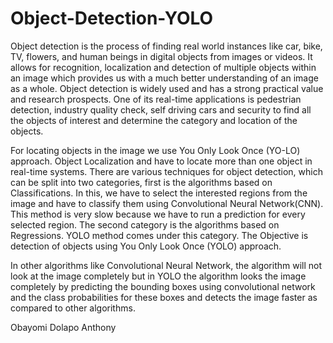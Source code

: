 # Object-Detection-YOLO



Object detection is the process of finding real world instances like car, bike, TV, flowers, and human beings in digital objects from images or videos. It allows for recognition, localization and detection of multiple objects within an image which provides us with a much better understanding of an image as a whole. Object detection is widely used and has a strong practical value and research prospects. One of its real-time applications is pedestrian detection, industry quality check, self driving cars and security to find all the objects of interest and determine the category and location of the objects. 


For locating objects in the image we use You Only Look Once (YO-LO) approach. Object Localization and have to locate more than one object in real-time systems. There are various techniques for object detection, which can be split into two categories, first is the algorithms based on Classifications. In this, we have to select the interested regions from the image and have to classify them using Convolutional Neural Network(CNN). This method is very slow because we have to run a prediction for every selected region. The second category is the algorithms based on Regressions. YOLO method comes under this category. The Objective is detection of objects using You Only Look Once (YOLO) approach. 


In other algorithms like Convolutional Neural Network, the algorithm will not look at the image completely but in YOLO the algorithm looks the image completely by predicting the bounding boxes using convolutional network and the class probabilities for these boxes and detects the image faster as compared to other algorithms.

Obayomi Dolapo Anthony
